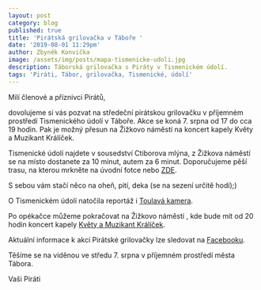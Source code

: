 ```yaml
---
layout: post
category: blog
published: true
title: 'Pirátská grilovačka v Táboře '
date: '2019-08-01 11:29pm'
author: Zbyněk Konvička
image: /assets/img/posts/mapa-tismenicke-udoli.jpg
description: Táborská grilovačka s Piráty v Tismenickém údolí.
tags: 'Piráti, Tábor, grilovačka, Tismenické, údolí'
---
```

Milí členové a příznivci Pirátů,

dovolujeme si vás pozvat na středeční pirátskou grilovačku v příjemném prostředí Tismenického údolí v Táboře. Akce se koná 7. srpna od 17 do cca 19 hodin. Pak je možný přesun na Žižkovo náměstí na koncert kapely Květy a Muzikant Králíček.

Tismenické údolí najdete v sousedství Ctiborova mlýna, z Žižkova náměstí se na místo dostanete za 10 minut, autem za 6 minut. Doporučujeme pěší trasu, na kterou mrkněte na úvodní fotce nebo [ZDE](https://www.google.com/maps/dir/%C5%BDi%C5%BEkovo+n%C3%A1m%C4%9Bst%C3%AD,+%C5%BDi%C5%BEkovo+N%C3%A1m%C4%9Bst%C3%AD,+390+01+T%C3%A1bor/Amfite%C3%A1tr+Tismenick%C3%A9+%C3%BAdol%C3%AD,+Filipovsk%C3%A1,+T%C3%A1bor/@49.4130349,14.651614,16z/data=!3m1!4b1!4m14!4m13!1m5!1m1!1s0x470c980aab3f9c8b:0x4f469ae7bc4228d3!2m2!1d14.6588057!2d49.4141902!1m5!1m1!1s0x470ca29e50ffd611:0xe75c3b9a10dadc08!2m2!1d14.6535275!2d49.412515!3e2).

S sebou vám stačí něco na oheň, pití, deka (se na sezení určitě hodí);)

O Tismenickém údolí natočila reportáž i [Toulavá kamera](https://www.ceskatelevize.cz/ivysilani/1126666764-toulava-kamera/218562221500015/obsah/613706-tismenicke-udoli).

Po opékačce můžeme pokračovat na Žižkovo náměstí , kde bude mít od 20 hodin koncert kapely [Květy a Muzikant Králíček](https://www.facebook.com/events/410653139545162/).

Aktuální informace k akci Pirátské grilovačky lze sledovat na [Facebooku](https://www.facebook.com/events/383889465629906/).

Těšíme se na viděnou ve středu 7. srpna v příjemném prostředí města Tábora.

Vaši Piráti
